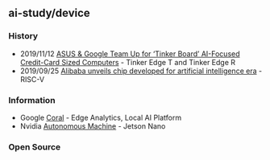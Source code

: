 ## ai-study/device

### History
- 2019/11/12 [ASUS & Google Team Up for ‘Tinker Board’ AI-Focused Credit-Card Sized Computers](https://www.anandtech.com/show/15095/asus-google-team-up-for-tinker-board-aifocused-creditcard-sized-computers) - Tinker Edge T and Tinker Edge R
- 2019/09/25 [Alibaba unveils chip developed for artificial intelligence era](https://www.ft.com/content/00d549bc-df63-11e9-9743-db5a370481bc) - RISC-V


### Information
- Google [Coral](https://coral.ai/) - Edge Analytics, Local AI Platform
- Nvidia [Autonomous Machine](https://www.nvidia.com/en-us/autonomous-machines/) - Jetson Nano


### Open Source



